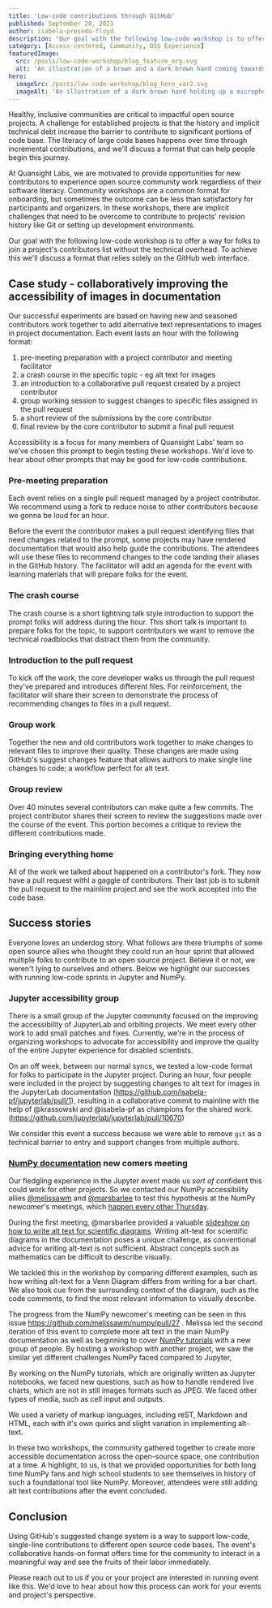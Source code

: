 ```yaml
---
title: 'Low-code contributions through GitHub'
published: September 28, 2021
author: isabela-presedo-floyd
description: "Our goal with the following low-code workshop is to offer a way for folks to join a project's contributors list without the technical overhead. To achieve this we'll discuss a format that relies solely on the GitHub web interface."
category: [Access-centered, Community, OSS Experience]
featuredImage:
  src: /posts/low-code-workshop/blog_feature_org.svg
  alt: 'An illustration of a brown and a dark brown hand coming towards each other to pass a business card with the logo of Quansight Labs.'
hero:
  imageSrc: /posts/low-code-workshop/blog_hero_var2.svg
  imageAlt: 'An illustration of a dark brown hand holding up a microphone, with some graphical elements highlighting the top of the microphone.'
---
```


Healthy, inclusive communities are critical to impactful open source projects.
A challenge for established projects is that the history and implicit technical
debt increase the barrier to contribute to significant portions of code base.
The literacy of large code bases happens over time through incremental
contributions, and we'll discuss a format that can help people begin this
journey.

At Quansight Labs, we are motivated to provide opportunities for new
contributors to experience open source community work regardless of their
software literacy.  Community workshops are a common format for onboarding, but
sometimes the outcome can be less than satisfactory for participants and
organizers.  In these workshops, there are implicit challenges that need to be
overcome to contribute to projects' revision history like Git or setting up
development environments.

Our goal with the following low-code workshop is to offer a way for folks to
join a project's contributors list without the technical overhead.  To achieve
this we'll discuss a format that relies solely on the GitHub web interface.

## Case study - collaboratively improving the accessibility of images in documentation

Our successful experiments are based on having new and seasoned contributors
work together to add alternative text representations to images in project
documentation.  Each event lasts an hour with the following format:

1. pre-meeting preparation with a project contributor and meeting facilitator
2. a crash course in the specific topic - eg alt text for images
3. an introduction to a collaborative pull request created by a project contributor
4. group working session to suggest changes to specific files assigned in the pull request
5. a short review of the submissions by the core contributor
6. final review by the core contributor to submit a final pull request

Accessibility is a focus for many members of Quansight Labs' team so we've
chosen this prompt to begin testing these workshops.  We'd love to hear about
other prompts that may be good for low-code contributions.

### Pre-meeting preparation

Each event relies on a single pull request managed by a project contributor.
We recommend using a fork to reduce noise to other contributors because we
gonna be loud for an hour.

Before the event the contributor makes a pull request identifying files that
need changes related to the prompt, some projects may have rendered
documentation that would also help guide the contributions.  The attendees will
use these files to recommend changes to the code landing their aliases in the
GitHub history.  The facilitator will add an agenda for the event with learning
materials that will prepare folks for the event.

### The crash course

The crash course is a short lightning talk style introduction to support the
prompt folks will address during the hour.  This short talk is important to
prepare folks for the topic, to support contributors we want to remove the
technical roadblocks that distract them from the community.

### Introduction to the pull request

To kick off the work, the core developer walks us through the pull request
they've prepared and introduces different files.  For reinforcement, the
facilitator will share their screen to demonstrate the process of recommending
changes to files in a pull request.

### Group work

Together the new and old contributors work together to make changes to relevant
files to improve their quality.  These changes are made using GitHub's suggest
changes feature that allows authors to make single line changes to code; a
workflow perfect for alt text.

### Group review

Over 40 minutes several contributors can make quite a few commits.  The project
contributor shares their screen to review the suggestions made over the course
of the event.  This portion becomes a critique to review the different
contributions made.

### Bringing everything home

All of the work we talked about happened on a contributor's fork.  They now
have a pull request withl a gaggle of contributors.  Their last job is to
submit the pull request to the mainline project and see the work accepted into
the code base.

## Success stories

Everyone loves an underdog story.  What follows are there triumphs of some open
source allies who thought they could run an hour sprint that allowed multiple
folks to contribute to an open source project.  Believe it or not, we weren't
lying to ourselves and others. Below we highlight our successes with running
low-code sprints in Jupyter and NumPy.

### Jupyter accessibility group

There is a small group of the Jupyter community focused on the improving the
accessibility of JupyterLab and orbiting projects.  We meet every other work to
add small patches and fixes. Currently, we're in the process of organizing
workshops to advocate for accessibility and improve the quality of the entire
Jupyter experience for disabled scientists.

On an off week, between our normal syncs, we tested a low-code format for folks
to participate in the Jupyter project.  During an hour, four people were
included in the project by suggesting changes to alt text for images in the
JupyterLab documentation (https://github.com/isabela-pf/jupyterlab/pull/1),
resulting in a collaborative commit to mainline with the help of @krassowski
and @isabela-pf as champions for the shared
work.(https://github.com/jupyterlab/jupyterlab/pull/10670)

We consider this event a success because we were able to remove `git` as a
technical barrier to entry and support changes from multiple authors.


### [NumPy documentation](https://numpy.org/doc/stable/) new comers meeting

Our fledgling experience in the Jupyter event made us *sort of* confident this
could work for other projects.  So we contacted our NumPy accessibility allies
[@melissawm](https://github.com/melissawm) and [@marsbarlee](https://github.com/marsbarlee) to test this hypothesis at the NumPy newcomer's
meetings, which [happen every other
Thursday](https://mail.python.org/archives/list/numpy-discussion@python.org/thread/4EBH3QAH6IR56WJCM7VEL55ACGGK6JKP/).

During the first meeting, @marsbarlee provided a valuable [slideshow on how to
write alt text for scientific
diagrams](https://docs.google.com/presentation/d/150vhbpGrtAc3ALhrS1a07lhEKCgevAY3ITh-4eCndDk/edit?usp=sharing).
Writing alt-text for scientific diagrams in the documentation poses a unique
challenge, as conventional advice for writing alt-text is not sufficient.
Abstract concepts such as mathematics can be difficult to describe visually.

We tackled this in the workshop by comparing different examples, such as how
writing alt-text for a Venn Diagram differs from writing for a bar chart. We
also took cue from the surrounding context of the diagram, such as the code
comments, to find the most relevant information to visually describe.

The progress from the NumPy newcomer's meeting can be seen in this issue
https://github.com/melissawm/numpy/pull/27 .  Melissa led the second iteration
of this event to complete more alt text in the main NumPy documentation as well
as beginning to cover [NumPy tutorials](https://numpy.org/numpy-tutorials/)
with a new group of people. By hosting a workshop with another project, we saw
the similar yet different challenges NumPy faced compared to Jupyter,

By working on the NumPy tutorials, which are originally written as Jupyter
notebooks, we faced new questions, such as how to handle rendered live charts,
which are not in still images formats such as JPEG. We faced other types of
media, such as cell input and outputs.

We used a variety of markup languages, including reST, Markdown and HTML, each
with it's own quirks and slight variation in implementing alt-text.

In these two workshops, the community gathered together to create more
accessible documentation across the open-source space, one contribution at a
time.  A highlight, to us, is that we provided opportunities for both long time
NumPy fans and high school students to see themselves in history of such a
foundational tool like NumPy.  Moreover, attendees were still adding alt text
contributions after the event concluded.


## Conclusion

Using GitHub's suggested change system is a way to support low-code,
single-line contributions to different open source code bases.  The event's
collaborative hands-on format offers time for the community to interact in a
meaningful way and see the fruits of their labor immediately.

Please reach out to us if you or your project are interested in running event
like this.  We'd love to hear about how this process can work for your events
and project's perspective.
